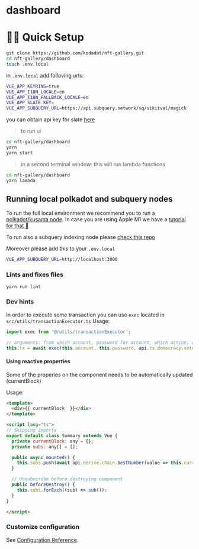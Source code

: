 # dashboard

# 🏃‍♀️ Quick Setup

```bash
git clone https://github.com/kodadot/nft-gallery.git
cd nft-gallery/dashboard
touch .env.local
```

in `.env.local` add folloving urls:
```bash
VUE_APP_KEYRING=true
VUE_APP_I18N_LOCALE=en
VUE_APP_I18N_FALLBACK_LOCALE=en
VUE_APP_SLATE_KEY=
VUE_APP_SUBQUERY_URL=https://api.subquery.network/sq/vikiival/magick
```
you can obtain api key for slate [here](slate.host)

> to run ui

```bash
cd nft-gallery/dashboard
yarn
yarn start
```

> in a second terminal window:
> this will run lambda functions

```bash
cd nft-gallery/dashboard
yarn lambda
```

## Running local polkadot and subquery nodes

To run the full local environment we recommend you to run a [polkadot/kusama node](https://github.com/paritytech/polkadot).
In case you are using Apple M1 we have a [tutorial for that 🍏 ](https://vikiival.medium.com/run-substrate-on-apple-m1-a2699743fae8)

To run also a subquery indexing node please [check this repo](https://github.com/vikiival/magick)

Moreover please add this to your `.env.local`

```bash
VUE_APP_SUBQUERY_URL=http://localhost:3000
```

### Lints and fixes files
```
yarn run lint
```

### Dev hints

In order to execute some transaction you can use `exec` located in `src/utils/transactionExecutor.ts`
Usage:
```js
import exec from '@/utils/transactionExecutor';

// arguments: from which account, password for account, which action, array of parameters
this.tx = await exec(this.account, this.password, api.tx.democracy.vote, [referendumId, { aye, conviction }]);
```

#### Using reactive properties
Some of the properies on the component needs to be automatically updated (currentBlock)

Usage:
```html
<template>
  <div>{{ currentBlock  }}</div>
</template>

<script lang="ts">
// Skipping imports
export default class Summary extends Vue {
  private currentBlock: any = {};
  private subs: any[] = [];

  public async mounted() {
    this.subs.push(await api.derive.chain.bestNumber(value => this.currentBlock = value));
  }

  // Unsubscribe before destroying component
  public beforeDestroy() {
    this.subs.forEach((sub) => sub());
  }
}

</script>
```

### Customize configuration
See [Configuration Reference](https://cli.vuejs.org/config/).
